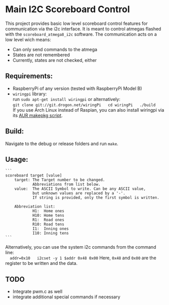 Main I2C Scoreboard Control
===========================

This project provides basic low level scoreboard control features for communication via the i2c interface. It is meant to control atmegas flashed with the `scoreboard_atmega8_i2c` software. 
The communication acts on a low level wich means:

 * Can only send commands to the atmega
 * States are not remembered
 * Currently, states are not checked, either
 
Requirements:
-------------
 * RaspberryPi of any version (tested with RaspberryPi Model B)
 * `wiringpi` library:  
   run `sudo apt-get install wiringpi`
        or alternatively:  
        ```
        git clone git://git.drogon.net/wiringPi  
        cd wiringPi  
        ./build
        ```  
        If you use Arch Linux instead of Raspian, you can also install wiringpi via its [AUR makepkg script](https://aur.archlinux.org/packages/wiringpi-git/).
        
Build:
------
Navigate to the debug or release folders and run `make`.

Usage:
------
    ```
    scoreboard target [value]
        target: The Target number to be changed.
                Abbreviations from list below.
        value:  The ASCII Symbol to write. Can be any ASCII value,
                but unknown values are replaced by a '-'.
                If string is provided, only the first symbol is written.
    
        Abbreviation list:
                H1:  Home ones
                H10: Home tens
                R1:  Road ones
                R10: Road tens
                I1:  Inning ones
                I10: Inning tens
    ```
Alternatively, you can use the system i2c commands from the command line:  
    ```  
    addr=0x10  
    i2cset -y 1 $addr 0x48 0x00
    ```
    Here, `0x48` and `0x00` are the register to be written and the data.

TODO
----
 * Integrate pwm.c as well
 * integrate additional special commands if necessary
 